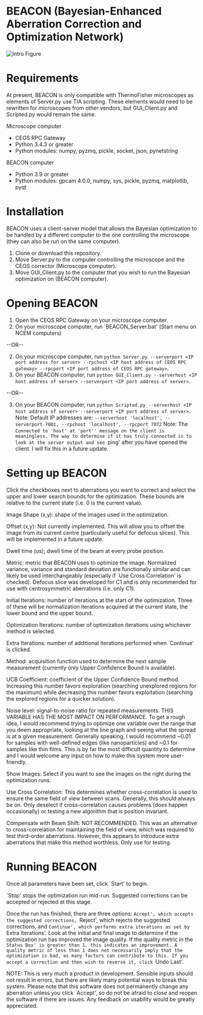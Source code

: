 # BEACON (Bayesian-Enhanced Aberration Correction and Optimization Network)

![Intro Figure](https://github.com/user-attachments/assets/a95c1fe3-f906-45b1-90ea-ab05471ab26d)

# Requirements
At present, BEACON is only compatible with ThermoFisher microscopes as elements of Server.py use TIA scripting. These elements would need to be rewritten for microscopes from other vendors, but GUI_Client.py and Scripted.py would remain the same.

Microscope computer
- CEOS RPC Gateway
- Python 3.4.3 or greater
- Python modules: numpy, pyzmq, pickle, socket, json, pynetstring

BEACON computer
- Python 3.9 or greater
- Python modules: gpcam 4.0.0, numpy, sys, pickle, pyzmq, matplotlib, pyqt

# Installation
BEACON uses a client-server model that allows the Bayesian optimization to be handled by a different computer to the one controlling the microscope (they can also be run on the same computer).

1) Clone or download this repository.
2) Move Server.py to the computer controlling the microscope and the CEOS corrector (Microscope computer).
3) Move GUI_Client.py to the computer that you wish to run the Bayesian optimization on (BEACON computer).

# Opening BEACON
1) Open the CEOS RPC Gateway on your microscope computer.
2) On your microscope computer, run `BEACON_Server.bat' (Start menu on NCEM computers)

--OR--

2) On your microscope computer, run `python Server.py --serverport <IP port address for server> --rpchost <IP host address of CEOS RPC gateway> --rpcport <IP port address of CEOS RPC gateway>`.
3) On your BEACON computer, run `python GUI_Client.py --serverhost <IP host address of server> --serverport <IP port address of server>`.

--OR--

3) On your BEACON computer, run `python Scripted.py --serverhost <IP host address of server> --serverport <IP port address of server>`.
Note: Default IP addresses are: `--serverhost 'localhost', --serverport 7001, --rpchost 'localhost', --rpcport 7072`
Note: The `Connected to 'host' at 'port'' message on the client is meaningless. The way to determine if it has truly connected is to look at the server output and see `ping' after you have opened the client. I will fix this in a future update.

# Setting up BEACON
Click the checkboxes next to aberrations you want to correct and select the upper and lower search bounds for the optimization. These bounds are relative to the current state (i.e. 0 is the current value).

Image Shape (x,y): shape of the images used in the optimization.

Offset (x,y): Not currently implemented. This will allow you to offset the image from its current centre (particularly useful for defocus slices). This will be implemented in a future update.

Dwell time (us); dwell time of the beam at every probe position.

Metric: metric that BEACON uses to optimize the image. Normalized variance, variance and standard deviation are functionally similar and can likely be used interchangeably (especially if `Use Cross Correlation' is checked). Defocus slice was developed for C1 and is only recommended for use with centrosymmetric aberrations (i.e. only C1).

Initial Iterations: number of iterations at the start of the optimization. Three of these will be normalization iterations acquired at the current state, the lower bound and the upper bound.

Optimization Iterations: number of optimization iterations using whichever method is selected.

Extra Iterations: number of additional iterations performed when `Continue' is clicked.

Method: acquisition function used to determine the next sample measurement (currently only Upper Confidence Bound is available).

UCB Coefficient: coefficient of the Upper Confidence Bound method. Increasing this number favors exploration (searching unexplored regions for the maximum) while decreasing this number favors exploitation (searching the explored regions for a quicker solution).

Noise level: signal-to-noise ratio for repeated measurements. THIS VARIABLE HAS THE MOST IMPACT ON PERFORMANCE. To get a rough idea, I would recommend trying to optimize one variable over the range that you deem appropriate, looking at the line graph and seeing what the spread is at a given measurement. Generally speaking, I would recommend ~0.01 for samples with well-defined edges (like nanoparticles) and ~0.1 for samples like thin films. This is by far the most difficult quantity to determine and I would welcome any input on how to make this system more user-friendly.

Show Images: Select if you want to see the images on the right during the optimization runs.

Use Cross Correlation: This determines whether cross-correlation is used to ensure the same field of view between scans. Generally, this should always be on. Only deselect if cross-correlation causes problems (does happen occasionally) or testing a new algorithm that is position invariant.

Compensate with Beam Shift: NOT RECOMMENDED. This was an alternative to cross-correlation for maintaining the field of view, which was required to test third-order aberrations. However, this appears to introduce extra aberrations that make this method worthless. Only use for testing.

# Running BEACON
Once all parameters have been set, click `Start' to begin.

`Stop' stops the optimization run mid-run. Suggested corrections can be accepted or rejected at this stage.

Once the run has finished, there are three options: `Accept', which accepts the suggested corrections, `Reject', which rejects the suggested corrections, and `Continue', which performs extra iterations as set by `Extra Iterations'. Look at the initial and final image to determine if the optimization run has improved the image quality. If the quality metric in the `Status Box' is greater than 1, this indicates an improvement. A quality metric of less than 1 does not necessarily imply that the optimization is bad, as many factors can contribute to this. If you accept a correction and then wish to reverse it, click `Undo Last'.

NOTE: This is very much a product in development. Sensible inputs should not result in errors, but there are likely many potential ways to break this system. Please note that this software does not permanently change any aberration unless you click `Accept', so do not be afraid to close and reopen the software if there are issues. Any feedback on usability would be greatly appreciated.